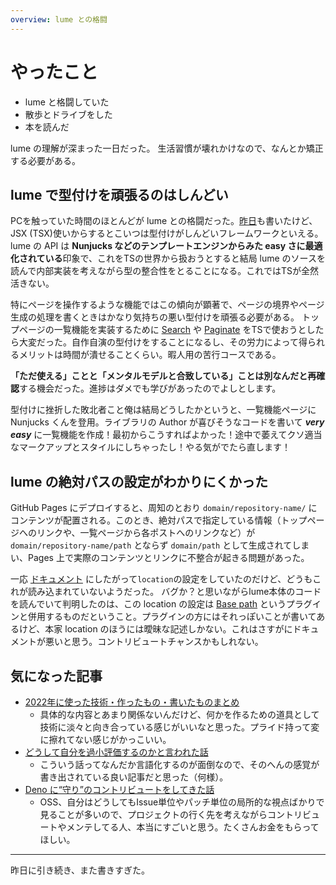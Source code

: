 ```yaml
---
overview: lume との格闘
---
```


# やったこと

- lume と格闘していた
- 散歩とドライブをした
- 本を読んだ

lume の理解が深まった一日だった。
生活習慣が壊れかけなので、なんとか矯正する必要がある。

## lume で型付けを頑張るのはしんどい

PCを触っていた時間のほとんどが lume
との格闘だった。[昨日](../01/2023-01-01_index.md)も書いたけど、JSX
(TSX)使いからするとこいつは型付けがしんどいフレームワークといえる。lume の API
は **Nunjucks などのテンプレートエンジンからみた easy
さに最適化されている**印象で、これをTSの世界から扱おうとすると結局 lume
のソースを読んで内部実装を考えながら型の整合性をとることになる。これではTSが全然活きない。

特にページを操作するような機能ではこの傾向が顕著で、ページの境界やページ生成の処理を書くときはかなり気持ちの悪い型付けを頑張る必要がある。
トップページの一覧機能を実装するために
[Search](https://lume.land/plugins/search/) や
[Paginate](https://lume.land/plugins/paginate/)
をTSで使おうとしたら大変だった。自作自演の型付けをすることになるし、その労力によって得られるメリットは時間が潰せることくらい。暇人用の苦行コースである。

**「ただ使える」ことと「メンタルモデルと合致している」ことは別なんだと再確認**する機会だった。進捗はダメでも学びがあったのでよしとします。

型付けに挫折した敗北者こと俺は結局どうしたかというと、一覧機能ページに Nunjucks
くんを登用。ライブラリの Author が喜びそうなコードを書いて _**very easy**_
に一覧機能を作成！最初からこうすればよかった！途中で萎えてクソ適当なマークアップとスタイルにしちゃったし！やる気がでたら直します！

## lume の絶対パスの設定がわかりにくかった

GitHub Pages にデプロイすると、周知のとおり `domain/repository-name/`
にコンテンツが配置される。このとき、絶対パスで指定している情報（トップページへのリンクや、一覧ページから各ポストへのリンクなど）が
`domain/repository-name/path` とならず `domain/path`
として生成されてしまい、Pages
上で実際のコンテンツとリンクに不整合が起きる問題があった。

一応 [ドキュメント](https://lume.land/docs/configuration/config-file/#location)
にしたがって`location`の設定をしていたのだけど、どうもこれが読み込まれていないようだった。
バグか？と思いながらlume本体のコードを読んでいて判明したのは、この location
の設定は [Base path](https://lume.land/plugins/base_path/)
というプラグインと併用するものだということ。プラグインの方にはそれっぽいことが書いてあるけど、本家
location
のほうには曖昧な記述しかない。これはさすがにドキュメントが悪いと思う。コントリビュートチャンスかもしれない。

## 気になった記事

- [2022年に使った技術・作ったもの・書いたものまとめ](https://zenn.dev/yuneco/articles/2022-summary-yuneco)
  - 具体的な内容とあまり関係ないんだけど、何かを作るための道具として技術に淡々と向き合っている感じがいいなと思った。プライド持って変に擦れてない感じがかっこいい。
- [どうして自分を過小評価するのかと言われた話](https://blog.ojisan.io/i-am-dekinai-engineer/)
  - こういう話ってなんだか言語化するのが面倒なので、そのへんの感覚が書き出されている良い記事だと思った（何様）。
- [Deno に“守り”のコントリビュートをしてきた話](https://zenn.dev/petamoriken/articles/5fc10caa39173a)
  - OSS、自分はどうしてもIssue単位やパッチ単位の局所的な視点ばかりで見ることが多いので、プロジェクトの行く先を考えながらコントリビュートやメンテしてる人、本当にすごいと思う。たくさんお金をもらってほしい。

---

昨日に引き続き、また書きすぎた。
